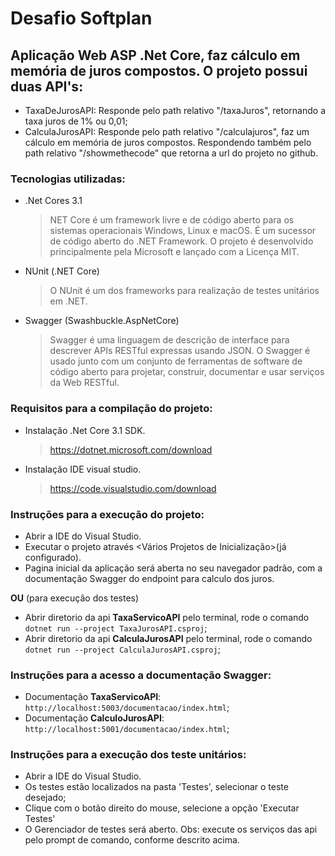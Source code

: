 # Desafio Softplan 
## Aplicação Web ASP .Net Core, faz cálculo em memória de juros compostos. O projeto possui duas API's:
- TaxaDeJurosAPI: Responde pelo path relativo "/taxaJuros", retornando a taxa juros de 1% ou 0,01;
- CalculaJurosAPI: Responde pelo path relativo "/calculajuros", faz um cálculo em memória de juros compostos. Respondendo também pelo path relativo "/showmethecode" que retorna a url do projeto no github.
 
### Tecnologias utilizadas:
- .Net Cores 3.1
    > NET Core é um framework livre e de código aberto para os sistemas operacionais Windows, Linux e macOS. É um sucessor de código aberto do .NET Framework. O projeto é desenvolvido principalmente pela Microsoft e lançado com a Licença MIT.
- NUnit (.NET Core)
    > O NUnit é um dos frameworks para realização de testes unitários em .NET.
- Swagger (Swashbuckle.AspNetCore)
    > Swagger é uma linguagem de descrição de interface para descrever APIs RESTful expressas usando JSON. O Swagger é usado junto com um conjunto de ferramentas de software de código aberto para projetar, construir, documentar e usar serviços da Web RESTful.

### Requisitos para a compilação do projeto:
- Instalação .Net Core 3.1 SDK.
    > https://dotnet.microsoft.com/download 
- Instalação IDE visual studio.
    > https://code.visualstudio.com/download

### Instruções para a execução do projeto:
- Abrir a IDE do Visual Studio.
- Executar o projeto através <Vários Projetos de Inicialização>(já configurado).
- Pagina inicial da aplicação será aberta no seu navegador padrão, com a documentação Swagger do endpoint para calculo dos juros.

**OU** (para execução dos testes)

- Abrir diretorio da api **TaxaServicoAPI** pelo terminal, rode o comando `dotnet run --project TaxaJurosAPI.csproj`;
- Abrir diretorio da api **CalculaJurosAPI** pelo terminal, rode o comando `dotnet run --project CalculaJurosAPI.csproj`;

### Instruções para a acesso a documentação Swagger:
- Documentação **TaxaServicoAPI**: `http://localhost:5003/documentacao/index.html`;
- Documentação **CalculoJurosAPI**: `http://localhost:5001/documentacao/index.html`;

### Instruções para a execução dos teste unitários:
- Abrir a IDE do Visual Studio.
- Os testes estão localizados na pasta 'Testes', selecionar o teste desejado;
- Clique com o botão direito do mouse, selecione a opção 'Executar Testes'
- O Gerenciador de testes será aberto.
Obs: execute os serviços das api pelo prompt de comando, conforme descrito acima.
